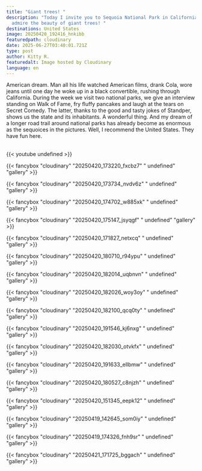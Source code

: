 ```yaml
---
title: "Giant trees! "
description: "Today I invite you to Sequoia National Park in California, to
  admire the beauty of giant trees! "
destinations: United States
image: 20250420_192416_hnkibb
featuredpath: cloudinary
date: 2025-06-27T03:40:01.721Z
type: post
author: Kitty R.
featuredalt: Image hosted by Cloudinary
language: en
---
```

<!--StartFragment-->

American dream. Man all his life watched American films, drank Cola, wore jeans until one day he woke up in a black convertible, rushing through California. During the week we visit two national parks, we give an interview standing on Walk of Fame, fry fluffy pancakes and laugh at the tears on Secret Comedy. The latter, thanks to the good and tasty jokes of Standper, shows us the state and its inhabitants. A wonderful thing. And my dream of a longer road trail around national parks has already become as enormous as the sequoices in the pictures. Well, I recommend the United States. They have fun here.

<!--EndFragment-->

<br>{{< youtube undefined >}}</br>

{{< fancybox "cloudinary" "20250420_173220_fxcbz7" " undefined" "gallery" >}}

{{< fancybox "cloudinary" "20250420_173734_nvdv6z" " undefined" "gallery" >}}

{{< fancybox "cloudinary" "20250420_174702_w885xk" " undefined" "gallery" >}}

{{< fancybox "cloudinary" "20250420_175147_jsyqgf" " undefined" "gallery" >}}

{{< fancybox "cloudinary" "20250420_171827_netxcq" " undefined" "gallery" >}}

{{< fancybox "cloudinary" "20250420_180710_r94ypu" " undefined" "gallery" >}}

{{< fancybox "cloudinary" "20250420_182014_uqbnvn" " undefined" "gallery" >}}

{{< fancybox "cloudinary" "20250420_182026_woy3oy" " undefined" "gallery" >}}

{{< fancybox "cloudinary" "20250420_182100_qcq0ty" " undefined" "gallery" >}}

{{< fancybox "cloudinary" "20250420_191546_kj6nxg" " undefined" "gallery" >}}

{{< fancybox "cloudinary" "20250420_182030_otvkfx" " undefined" "gallery" >}}

{{< fancybox "cloudinary" "20250420_191633_ellbmw" " undefined" "gallery" >}}

{{< fancybox "cloudinary" "20250420_180527_c8njzh" " undefined" "gallery" >}}

{{< fancybox "cloudinary" "20250420_151345_eepk12" " undefined" "gallery" >}}

{{< fancybox "cloudinary" "20250419_142645_som0iy" " undefined" "gallery" >}}

{{< fancybox "cloudinary" "20250419_174326_fnh9sr" " undefined" "gallery" >}}

{{< fancybox "cloudinary" "20250421_171725_bggach" " undefined" "gallery" >}}